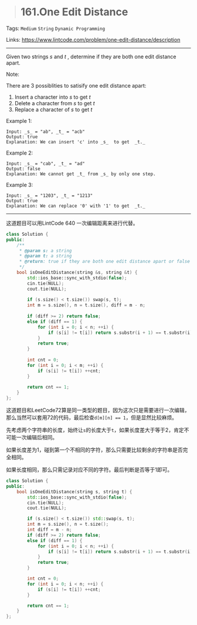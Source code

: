 > # 161.One Edit Distance

Tags: `Medium` `String` `Dynamic Programming`

Links: <https://www.lintcode.com/problem/one-edit-distance/description>

-----

Given two strings  *s*  and  *t* , determine if they are both one edit distance apart.

Note: 

There are 3 possiblities to satisify one edit distance apart:

1. Insert a character into  *s*  to get  *t*
2. Delete a character from  *s*  to get  *t*
3. Replace a character of  *s*  to get  *t*

Example 1:

```
Input: _s_ = "ab", _t_ = "acb"
Output: true
Explanation: We can insert 'c' into _s_  to get  _t._
```

Example 2:

```
Input: _s_ = "cab", _t_ = "ad"
Output: false
Explanation: We cannot get _t_ from _s_ by only one step.
```

Example 3:

```
Input: _s_ = "1203", _t_ = "1213"
Output: true
Explanation: We can replace '0' with '1' to get  _t._
```

-----

这道题目可以用LintCode 640 一次编辑距离来进行代替。

```c++
class Solution {
public:
    /**
     * @param s: a string
     * @param t: a string
     * @return: true if they are both one edit distance apart or false
     */
    bool isOneEditDistance(string &s, string &t) {
        std::ios_base::sync_with_stdio(false);
		cin.tie(NULL);
		cout.tie(NULL);
        
        if (s.size() < t.size()) swap(s, t);
        int m = s.size(), n = t.size(), diff = m - n;
        
        if (diff >= 2) return false;
        else if (diff == 1) {
            for (int i = 0; i < n; ++i) {
                if (s[i] != t[i]) return s.substr(i + 1) == t.substr(i);
            }
            return true;
        }
        
        int cnt = 0;
        for (int i = 0; i < m; ++i) {
            if (s[i] != t[i]) ++cnt;
        }
        
        return cnt == 1;
    }
};
```

这道题目和LeetCode72算是同一类型的题目，因为这次只是需要进行一次编辑，那么当然可以套用72的代码，最后检查`d[m][n] == 1`，但是显然比较麻烦。

先考虑两个字符串的长度，始终让`s`的长度大于`t`，如果长度差大于等于2，肯定不可能一次编辑后相同。

如果长度差为1，碰到第一个不相同的字符，那么只需要比较剩余的字符串是否完全相同。

如果长度相同，那么只需记录对应不同的字符。最后判断是否等于1即可。

```c++
class Solution {
public:
    bool isOneEditDistance(string s, string t) {
  		std::ios_base::sync_with_stdio(false);
		cin.tie(NULL);
  		cout.tie(NULL);      

  		if (s.size() < t.size()) std::swap(s, t);
  		int m = s.size(), n = t.size();
  		int diff = m - n;
  		if (diff >= 2) return false;
  		else if (diff == 1) {
  			for (int i = 0; i < n; ++i) {
  				if (s[i] != t[i]) return s.substr(i + 1) == t.substr(i);
  			}
  			return true;
  		}

  		int cnt = 0;
  		for (int i = 0; i < n; ++i) {
  			if (s[i] != t[i]) ++cnt;
  		}

  		return cnt == 1;
    }
};
```

